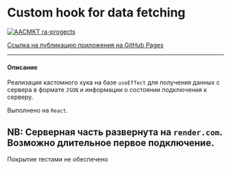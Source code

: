 # Custom hook for data fetching

[![AACMKT ra-progects](https://github.com/AACMKT/ra-hoc_time/actions/workflows/web.yml/badge.svg)](https://github.com/AACMKT/ra-hooks-context_use-json-fetch/actions/workflows/web.yml)

[Ссылка на публикацию приложения на GitHub Pages](https://aacmkt.github.io/ra-hooks-context_use-json-fetch/)

---

#### Описание

Реализация кастомного хука на базе `useEffect` для получения данных с сервера в формате `JSON` и информации о состоянии подключения к серверу.

Выполнено на `React`.

NB: Серверная часть развернута на `render.com`. Возможно длительное первое подключение.
---
Покрытие тестами не обеспечено